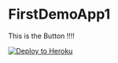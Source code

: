 # FirstDemoApp1

This is the Button !!!!

[![Deploy to Heroku](https://www.herokucdn.com/deploy/button.png)](https://heroku.com/deploy)

